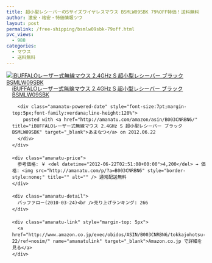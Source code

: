 ```yaml
---
title: 超小型レシーバーのSサイズワイヤレスマウス BSMLW09SBK 79%OFF特価！送料無料！
author: 激安・格安・特価情報ツウ
layout: post
permalink: /free-shipping/bsmlw09sbk-79off.html
pvc_views:
  - 988
categories:
  - マウス
  - 送料無料
---
```

<div class="amanatu-box" style="margin-bottom:0px;">
  <div class="amanatu-image" style="float:left;">
    <a href="http://www.amazon.co.jp/exec/obidos/ASIN/B003CNRBN6/tokkajohotsu-22/ref=nosim/" name="amanatulink" target="_blank"><img src="http://i0.wp.com/ecx.images-amazon.com/images/I/41n7babxD-L._SL160_.jpg?w=546" alt="iBUFFALOレーザー式無線マウス 2.4GHz S 超小型レシーバー ブラック BSMLW09SBK" style="border: none;" data-recalc-dims="1" /></a>
  </div>
  
  <div class="amanatu-info" style="float:left;margin-left:15px;line-height:120%">
    <div class="amanatu-name" style="margin-bottom:10px;line-height:120%">
      <a href="http://www.amazon.co.jp/exec/obidos/ASIN/B003CNRBN6/tokkajohotsu-22/ref=nosim/" name="amanatulink" target="_blank">iBUFFALOレーザー式無線マウス 2.4GHz S 超小型レシーバー ブラック BSMLW09SBK</a> 
      
      <div class="amanatu-powered-date" style="font-size:7pt;margin-top:5px;font-family:verdana;line-height:120%">
        posted with <a href="http://amanatu.com/amazon/asin/B003CNRBN6/" title="iBUFFALOレーザー式無線マウス 2.4GHz S 超小型レシーバー ブラック BSMLW09SBK" target="_blank">あまなつ</a> on 2012.06.22
      </div>
    </div>
    
    <div class="amanatu-price">
      参考価格: ￥ <del datetime="2012-06-22T02:51:08+00:00">4,200</del> → 価格: <img src="http://amanatu.com/p/?a=B003CNRBN6" style="border-style:none;" title="" alt="" /> 通常配送無料
    </div>
    
    <div class="amanatu-detail">
      バッファロー(2010-03-24)<br />売り上げランキング: 266
    </div>
    
    <div class="amanatu-link" style="margin-top: 5px">
      <a href="http://www.amazon.co.jp/exec/obidos/ASIN/B003CNRBN6/tokkajohotsu-22/ref=nosim/" name="amanatulink" target="_blank">Amazon.co.jp で詳細を見る</a>
    </div>
  </div>
  
  <div class="amanatu-footer" style="clear: left">
  </div>
</div>